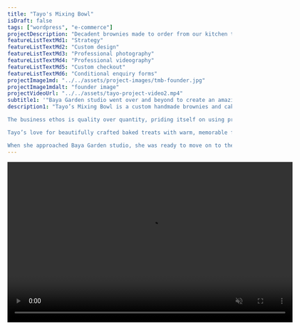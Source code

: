 ```yaml
---
title: "Tayo's Mixing Bowl"
isDraft: false
tags: ["wordpress", "e-commerce"]
projectDescription: "Decadent brownies made to order from our kitchen to your door"
featureListTextMd1: "Strategy"
featureListTextMd2: "Custom design"
featureListTextMd3: "Professional photography"
featureListTextMd4: "Professional videography"
featureListTextMd5: "Custom checkout"
featureListTextMd6: "Conditional enquiry forms"
projectImage1md: "../../assets/project-images/tmb-founder.jpg"
projectImage1mdalt: "founder image"
projectVideoUrl: "../../assets/tayo-project-video2.mp4"
subtitle1: '"Baya Garden studio went over and beyond to create an amazing website for my online bakery business."'
description1: "Tayo’s Mixing Bowl is a custom handmade brownies and cakes business creating high-end treats for special occasions.\n

The business ethos is quality over quantity, priding itself on using premium ingredients and traditional baking methods to create decadent and delightful flavours with every mouthful.\n

Tayo’s love for beautifully crafted baked treats with warm, memorable flavours has rightly earned her the reputation of producing high quality desserts.\n

When she approached Baya Garden studio, she was ready to move on to the next stage and have a website that reflected her brand values and that beautifully conveyed her craft."
---
```

<video
        autoplay
        loop
        muted
        playsinline
        class="project-template-nineth-sec-video"
        width="640"
        height="360"
      >
        Your browser does not support the video tag.
        <source src="../../assets/tayo-project-video2.mp4" type="video/mp4" />
      </video>